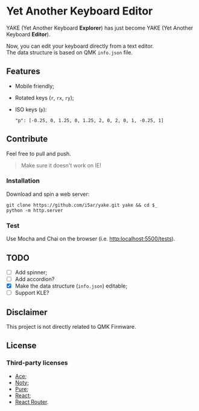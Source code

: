 # Yet Another Keyboard Editor

YAKE (Yet Another Keyboard **Explorer**) has just become YAKE (Yet Another Keyboard **Editor**).

Now, you can edit your keyboard directly from a text editor.  
The data structure is based on QMK `info.json` file.

## Features

- Mobile friendly;
- Rotated keys (`r`, `rx`, `ry`);
- ISO keys (`p`):

      "p": [-0.25, 0, 1.25, 0, 1.25, 2, 0, 2, 0, 1, -0.25, 1]

## Contribute

Feel free to pull and push.

> Make sure it doesn't work on IE!

### Installation

Download and spin a web server:

    git clone https://github.com/i5ar/yake.git yake && cd $_
    python -m http.server

### Test

Use Mocha and Chai on the browser (i.e. <http:localhost:5500/tests>).

## TODO

- [ ] Add spinner;
- [ ] Add accordion?
- [x] Make the data structure (`info.json`) editable;
- [ ] Support KLE?

## Disclaimer

This project is not directly related to QMK Firmware.

## License

### Third-party licenses

- [Ace](https://github.com/ajaxorg/ace/blob/master/LICENSE);
- [Noty](https://github.com/needim/noty/blob/master/LICENSE.txt);
- [Pure](https://github.com/pure-css/pure/blob/master/LICENSE);
- [React](https://github.com/facebook/react/blob/master/LICENSE);
- [React Router](https://github.com/ReactTraining/react-router/blob/master/LICENSE).
